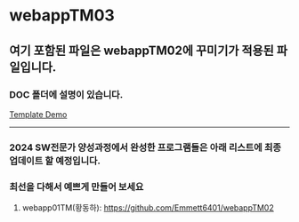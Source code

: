 # webappTM03
## 여기 포함된 파일은 webappTM02에 꾸미기가 적용된 파일입니다.
### DOC 폴더에 설명이 있습니다. 

[Template Demo](https://emmett6401.github.io/webappTM03/template/)

---

### 2024 SW전문가 양성과정에서 완성한 프로그램들은 아래 리스트에 최종 업데이트 할 예정입니다. 
### 최선을 다해서 예쁘게 만들어 보세요 

1. webapp01TM(황동하): https://github.com/Emmett6401/webappTM02
